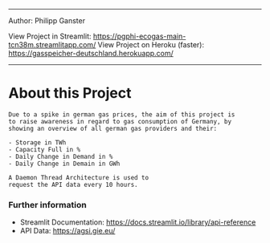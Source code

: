 ___

Author: Philipp Ganster

View Project in Streamlit: https://pgphi-ecogas-main-tcn38m.streamlitapp.com/
View Project on Heroku (faster): https://gasspeicher-deutschland.herokuapp.com/

___

# About this Project

    Due to a spike in german gas prices, the aim of this project is
    to raise awareness in regard to gas consumption of Germany, by 
    showing an overview of all german gas providers and their:
    
    - Storage in TWh
    - Capacity Full in %
    - Daily Change in Demand in %
    - Daily Change in Demain in GWh

    A Daemon Thread Architecture is used to 
    request the API data every 10 hours.

    


### Further information

- Streamlit Documentation: https://docs.streamlit.io/library/api-reference
- API Data: https://agsi.gie.eu/
